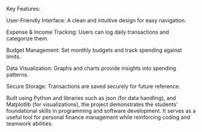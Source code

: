 Key Features:

User-Friendly Interface: A clean and intuitive design for easy navigation.

Expense & Income Tracking: Users can log daily transactions and categorize them.

Budget Management: Set monthly budgets and track spending against limits.

Data Visualization: Graphs and charts provide insights into spending patterns.

Secure Storage: Transactions are saved securely for future reference.

Built using Python and libraries such as json (for data handling), and Matplotlib (for visualizations), the project demonstrates the students’ foundational skills in programming and software development. It serves as a useful tool for personal finance management while reinforcing coding and teamwork abilities.
